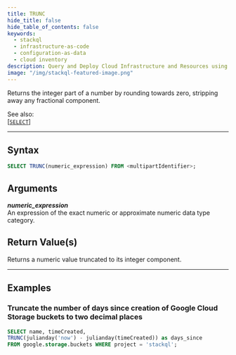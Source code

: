 ```yaml
---
title: TRUNC
hide_title: false
hide_table_of_contents: false
keywords:
  - stackql
  - infrastructure-as-code
  - configuration-as-data
  - cloud inventory
description: Query and Deploy Cloud Infrastructure and Resources using SQL
image: "/img/stackql-featured-image.png"
---
```


Returns the integer part of a number by rounding towards zero, stripping away any fractional component.

See also:  
[[`SELECT`]](/docs/language-spec/select) 

* * * 

## Syntax

```sql
SELECT TRUNC(numeric_expression) FROM <multipartIdentifier>;
```

## Arguments

__*numeric_expression*__  
An expression of the exact numeric or approximate numeric data type category.

## Return Value(s)
Returns a numeric value truncated to its integer component.

* * *

## Examples

### Truncate the number of days since creation of Google Cloud Storage buckets to two decimal places

```sql
SELECT name, timeCreated,
TRUNC(julianday('now') - julianday(timeCreated)) as days_since
FROM google.storage.buckets WHERE project = 'stackql';
```
